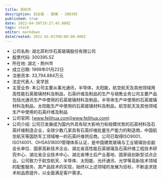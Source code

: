 ```yaml
---
title: 菲利华
description: 创业板 - 玻璃 - 300395
published: true
date: 2022-04-30T19:27:45.000Z
tags: stock
editor: markdown
dateCreated: 2022-01-01T00:00:00.000Z
---
```


- 公司名称: 湖北菲利华石英玻璃股份有限公司
- 股票代码: 300395.SZ
- 所在地: 湖北 - 荆州市
- 成立日期: 1999年01月22日
- 注册资本: 33,794.884万元
- 法定代表人: 吴学民
- 主营业务: 本公司主要从事光通讯，半导体，太阳能，航空航天及其他领域用高性能石英玻璃材料及制品，石英纤维及制品的生产与销售业务公司主要产品包括光通讯生产中使用的石英玻璃材料及制品，半导体生产中使用的石英玻璃材料及制品，太阳能生产中使用的石英玻璃材料及制品，航空航天及其他领域生产中使用的石英纤维及制品
- 公司官网: [www.feilihua.com](www.feilihua.com)
- 公司介绍: 公司已发展成为国内外具有较大影响力和规模优势的石英材料及石英纤维制造企业，全球少数几家具有石英纤维批量生产能力的制造商，中国航空航天等国防军工领域唯一的石英纤维供应商。公司已取得ISO9001、ISO14001、OHSAS18001管理体系认证，是中国建筑玻璃与工业玻璃协会副会长单位、国家高新技术企业、湖北省高性能石英玻璃及石英纤维工程技术研究中心、湖北省企业技术中心、湖北省博士后产业基地、国家级创新型试点企业。公司致力于航空航天、半导体、太阳能、光纤通讯、光学等高新技术领域的配套服务，其产品技术的实现，始终以上述领域的发展为目标，不断追求技术和品质提升，以全面满足客户需求。


